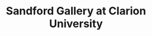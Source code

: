 ---
layout: repo
title: "Sandford Gallery at Clarion University"
id: 13358
permalink: repos/13358/
---